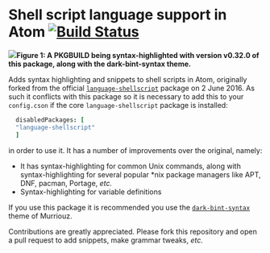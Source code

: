 # Shell script language support in Atom [![Build Status](https://travis-ci.org/fusion809/language-shellscript.svg?branch=master)](https://travis-ci.org/fusion809/language-shellscript)

<img src="http://i.imgur.com/lM2L75I.png"><caption><b>Figure 1: A PKGBUILD being syntax-highlighted with version v0.32.0 of this package, along with the dark-bint-syntax theme.</b></caption></img>

Adds syntax highlighting and snippets to shell scripts in Atom, originally forked from the official [`language-shellscript`](https://atom.io/packages/language-shellscript) package on 2 June 2016. As such it conflicts with this package so it is necessary to add this to your `config.cson` if the core `language-shellscript` package is installed:

```coffee
  disabledPackages: [
  "language-shellscript"
  ]
```

in order to use it. It has a number of improvements over the original, namely:

* It has syntax-highlighting for common Unix commands, along with syntax-highlighting for several popular &#42;nix package managers like APT, DNF, pacman, Portage, *etc.*
* Syntax-highlighting for variable definitions

If you use this package it is recommended you use the [`dark-bint-syntax`](https://github.com/Murriouz/dark-bint-syntax) theme of Murriouz.

Contributions are greatly appreciated. Please fork this repository and open a pull request to add snippets, make grammar tweaks, *etc.*
